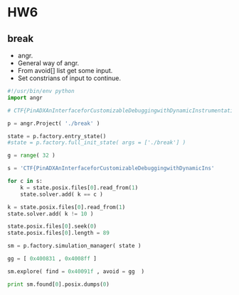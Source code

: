 # HW6
## break
* angr.
* General way of angr.
* From avoid[] list get some input.
* Set constrians of input to continue.
```python
#!/usr/bin/env python
import angr

# CTF{PinADXAnInterfaceforCustomizableDebuggingwithDynamicInstrumentation}

p = angr.Project( './break' )

state = p.factory.entry_state()
#state = p.factory.full_init_state( args = ['./break'] )

g = range( 32 )

s = 'CTF{PinADXAnInterfaceforCustomizableDebuggingwithDynamicIns'

for c in s:
    k = state.posix.files[0].read_from(1)
    state.solver.add( k == c )

k = state.posix.files[0].read_from(1)
state.solver.add( k != 10 )

state.posix.files[0].seek(0)
state.posix.files[0].length = 89

sm = p.factory.simulation_manager( state )

gg = [ 0x400831 , 0x4008ff ]

sm.explore( find = 0x40091f , avoid = gg  )

print sm.found[0].posix.dumps(0)
```